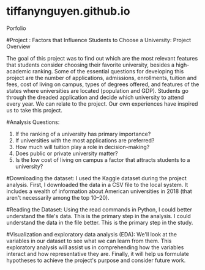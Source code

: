 # tiffanynguyen.github.io
Porfolio

#Project : Factors that Influence Students to Choose a University: Project Overview

The goal of this project was to find out which are the most relevant features that students consider choosing their favorite university, besides a high-academic ranking. Some of the essential questions for developing this project are the number of applications, admissions, enrollments, tuition and fees, cost of living on campus, types of degrees offered, and features of the states where universities are located (population and GDP). Students go through the dreaded application and decide which university to attend every year. We can relate to the project. Our own experiences have inspired us to take this project.

#Analysis Questions:
1. If the ranking of a university has primary importance?
2. If universities with the most applications are preferred?
3. How much will tuition play a role in decision-making?
4. Does public or private university matter?
5. Is the low cost of living on campus a factor that attracts students to a university?

#Downloading the dataset:
I used the Kaggle dataset during the project analysis. First, I downloaded the data in a CSV
file to the local system. It includes a wealth of information about American universities in 2018
(that aren't necessarily among the top 10–20).

#Reading the Dataset:
Using the read commands in Python, I could better understand the file's data. This is the
primary step in the analysis. I could understand the data in the file better. This is the primary step in the
study.

#Visualization and exploratory data analysis (EDA):
We'll look at the variables in our dataset to see what we can learn from them. This exploratory
analysis will assist us in comprehending how the variables interact and how representative they
are. Finally, it will help us formulate hypotheses to achieve the project's purpose and consider
future work.
